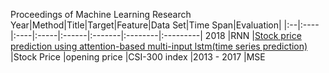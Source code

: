 Proceedings of Machine Learning Research  
Year|Method|Title|Target|Feature|Data Set|Time Span|Evaluation|
|:--|:---- |:----|:-----|:------|:-------|:--------|:---------|
2018 |RNN |[Stock price prediction using attention-based multi-input lstm(time series prediction)](http://proceedings.mlr.press/v95/li18c/li18c.pdf) |Stock Price |opening price |CSI-300 index |2013 - 2017 |MSE
